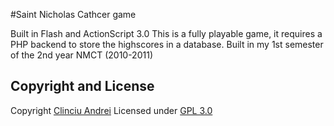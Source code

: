 #Saint Nicholas Cathcer game

Built in Flash and ActionScript 3.0
This is a fully playable game, it requires a PHP backend to store the highscores in a database.
Built in my 1st semester of the 2nd year NMCT (2010-2011)

## Copyright and License
Copyright [Clinciu Andrei](https://andreiclinciu.net) 
Licensed under [GPL 3.0](https://choosealicense.com/licenses/gpl-3.0/)

